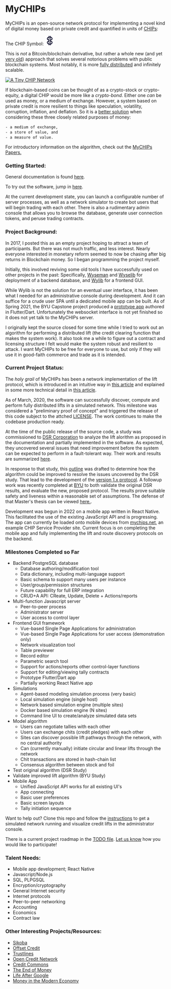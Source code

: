 # MyCHIPs
MyCHIPs is an open-source network protocol for implementing a novel kind of digital money based on private credit and quantified in units of [CHIPs](http://gotchoices.org/mychips/definition.html):

The CHIP Symbol: <img src="doc/figures/chip.svg" alt="A CHIP" height="30"/>

This is *not* a Bitcoin/blockchain derivative, but rather a whole new (and yet [very old](https://www.bbc.com/news/business-40189959)) approach that solves several notorious problems with public blockchain systems.
Most notably, it is more [fully distributed](https://blockchainengineer.com/centralized-vs-decentralized-vs-distributed-network/) and infinitely scalable.

[![A Tiny CHIP Network](http://gotchoices.org/figures/money_ac.svg)](http://gotchoices.org/mychips/acdc.html "Click to see/run a decentralized private credit model")

If blockchain-based coins can be thought of as a crypto-stock or crypto-equity, a digital CHIP would be more like a *crypto-bond*.
Either one _can_ be used as money, or a medium of exchange.
However, a system based on private credit is more resilient to things like speculation, volatility, corruption, inflation, and deflation.
So it is a [better solution](http://gotchoices.org/mychips/bitcoin.html) when considering these three closely related purposes of money:

    - a medium of exchange,
    - a store of value, and 
    - a measure of value.

For introductory information on the algorithm, check out the [MyCHIPs Papers.](http://gotchoices.org/mychips/intro.html)

### Getting Started:
General documentation is found [here](doc/README.md).

To try out the software, jump in [here](doc/use-start.md).

At the current development state, you can launch a configurable number of server processes, as well as a network simulator to create bot users that will begin trading with each other.
There is also a rudimentary admin console that allows you to browse the database, generate user connection tokens, and peruse trading contracts.

### Project Background:
In 2017, I posted this as an empty project hoping to attract a team of participants.
But there was not much traffic, and less interest.
Nearly everyone interested in monetary reform seemed to now be chasing after big returns in Blockchain money.
So I began programming the project myself.

Initially, this involved reviving some old tools I have successfully used on other projects in the past:
Specifically, [Wyseman](http://github.com/gotchoices/wyseman) and
[Wyselib](http://github.com/gotchoices/wyselib) for deployment of a backend database, and
[Wylib](http://github.com/gotchoices/wylib) for a frontend GUI.

While Wylib is not the solution for an eventual user interface, it has been what I needed for an administrative console during development.
And it can suffice for a crude user SPA until a dedicated mobile app can be built.
As of Spring 2021, the BYU Capstone project produced a [prototype app](app/README.md) authored in Flutter/Dart.
Unfortunately the websocket interface is not yet finished so it does not yet talk to the MyCHIPs server.

I originally kept the source closed for some time while I tried to work out an algorithm for performing a distributed lift (the credit clearing function that makes the system work).
It also took me a while to figure out a contract and licensing structure I felt would make the system robust and resilient to attack.
I want MyCHIPs to be free for everyone to use, but only if they will use it in good-faith commerce and trade as it is intended.

### Current Project Status:
The _holy grail_ of MyCHIPs has been a network implementation of the lift protocol, which is introduced in an intuitive way
in [this article](http://gotchoices.org/mychips/coupon.html) and explained in some more technical detail 
in [this article](http://gotchoices.org/mychips/acdc.html).

As of March, 2020, the software can successfully discover, compute and perform fully distributed lifts in a simulated network.
This milestone was considered a "preliminary proof of concept" and triggered the release of this code subject to the attched [LICENSE](LICENSE).
The work continues to make the codebase production ready.

At the time of the public release of the source code, a study was commissioned to [DSR Corporation](https://en.dsr-corporation.com/) to analyze the lift alorithm as proposed in the documentation and partially implemented in the software.
As expected, they uncovered several issues that need improvement before the system can be expected to perform in a fault-tolerant way.
Their work and results are summarized [here](test/analysis/dsr/phase-1/results.md).

In response to that study, this [outline](doc/old-safety.md) was drafted to determine how the algorithm could be improved to resolve the issues uncovered by the DSR study.
That lead to the development of the [version 1.x protocol](doc/learn-protocol.md).
A followup work was recently completed at [BYU](https://www.byu.edu) to both validate the original DSR results, and evaluate the new, proposed protocol.
The results prove suitable safety and liveness within a reasonable set of assumptions.
The defense of that Master's thesis can be viewed [here.](https://mychips.org/Storey_Defense.mp4).

Development was begun in 2022 on a mobile app written in React Native.
This facilitated the use of the existing JavaScript API and is progressing.
The app can currently be loaded onto mobile devices from [mychips.net](https://mychips.net), an example CHIP Service Provider site.
Current focus is on completing the mobile app and fully implementing the lift and route discovery protocols on the backend.

### Milestones Completed so Far

- Backend PostgreSQL database
  - Database authoring/modification tool
  - Data dictionary, including multi-language support
  - Basic schema to support many users per instance
  - User/group/permission structures
  - Future capability for full ERP integration
  - CRUD+A API: CReate, Update, Delete + Actions/reports
- Multi-function Javascript server
  - Peer-to-peer process
  - Administrator server
  - User access to control layer
- Frontend GUI framework
  - Vue-based Single Page Applications for administration
  - Vue-based Single Page Applications for user access (demonstration only)
  - Network visualization tool
  - Table previewer
  - Record editor
  - Parametric search tool
  - Support for actions/reports other control-layer functions
  - Support for editing/viewing tally contracts
  - Prototype Flutter/Dart app
  - Partially working React Native app
- Simulations
  - Agent-based modeling simulation process (very basic)
  - Local simulation engine (single host)
  - Network based simulation engine (multiple sites)
  - Docker based simulation engine (N sites)
  - Command line UI to create/analyze simulated data sets
- Model algorithm
  - Users can negotiate tallies with each other
  - Users can exchange chits (credit pledges) with each other
  - Sites can discover possible lift pathways through the network, with no central authority
  - Can (currently manually) initiate circular and linear lifts through the network
  - Chit transactions are stored in hash-chain list
  - Consensus algorithm between stock and foil
- Test original algorithm (DSR Study)
- Validate improved lift algorithm (BYU Study)
- Mobile App
  - Unified JavaScript API works for all existing UI's
  - App connecting
  - Basic user preferences
  - Basic screen layouts
  - Tally initiation sequence

Want to help out?  Clone this repo and follow the [instructions](doc/sim-docker.md)
to get a simulated network running and visualize credit lifts in the administrator console.

There is a current project roadmap in the [TODO file](TODO).
[Let us know](http://gotchoices.org/contact.html) how you would like to participate!

### Talent Needs:
- Mobile app development; React Native
- Javascript/Node.js
- SQL, PLPGSQL
- Encryption/cryptography
- General Internet security
- Internet protocols
- Peer-to-peer networking
- Accounting
- Economics
- Contract law

### Other Interesting Projects/Resources:
- [Sikoba](https://sikoba.com)
- [Offset Credit](http://offsetcredit.org)
- [Trustlines](http://trustlines.network)
- [Open Credit Network](https://opencredit.network/)
- [Credit Commons](http://www.creditcommons.net)
- [The End of Money](https://www.amazon.com/End-Money-Future-Civilization/dp/1603580786)
- [Life After Google](https://www.amazon.com/Life-After-Google-Blockchain-Economy/dp/1621575764)
- [Money in the Modern Economy](https://www.bankofengland.co.uk/-/media/boe/files/quarterly-bulletin/2014/quarterly-bulletin-2014-q1.pdf)
